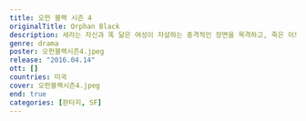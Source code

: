 ```yaml
---
title: 오펀 블랙 시즌 4
originalTitle: Orphan Black
description: 세라는 자신과 똑 닮은 여성이 자살하는 충격적인 장면을 목격하고, 죽은 이의 신분으로 위장한 채 새로운 인생을 살려고 한다.
genre: drama
poster: 오펀블랙시즌4.jpeg
release: "2016.04.14"
ott: []
countries: 미국
cover: 오펀블랙시즌4.jpeg
end: true
categories: [판타지, SF]
---
```

